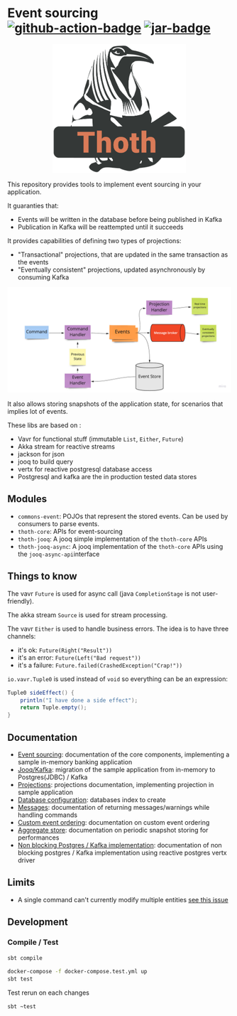 # Event sourcing [![github-action-badge][]][github-action] [![jar-badge][]][jar]

[github-action]:        https://github.com/MAIF/thoth/actions?query=workflow%3ABuild
[github-action-badge]:  https://github.com/MAIF/thoth/workflows/Build/badge.svg?branch=master
[jar]:              https://maven-badges.herokuapp.com/maven-central/fr.maif/thoth-core_2.13
[jar-badge]:        https://maven-badges.herokuapp.com/maven-central/fr.maif/thoth-core_2.13/badge.svg

<p align="center">
    <img src="thoth.png" alt="thoth" width="300"/>
</p>

This repository provides tools to implement event sourcing in your application. 

It guaranties that:
* Events will be written in the database before being published in Kafka
* Publication in Kafka will be reattempted until it succeeds

It provides capabilities of defining two types of projections:
* "Transactional" projections, that are updated in the same transaction as the events
* "Eventually consistent" projections, updated asynchronously by consuming Kafka

![](docs/thoth_event_sourcing.jpg)

It also allows storing snapshots of the application state, for scenarios that implies lot of events. 

These libs are based on : 
 * Vavr for functional stuff (immutable `List`, `Either`, `Future`)
 * Akka stream for reactive streams
 * jackson for json 
 * jooq to build query 
 * vertx for reactive postgresql database access  
 * Postgresql and kafka are the in production tested data stores 

## Modules 

 * `commons-event`: POJOs that represent the stored events. Can be used by consumers to parse events. 
 * `thoth-core`: APIs for event-sourcing 
 * `thoth-jooq`: A jooq simple implementation of the `thoth-core` APIs   
 * `thoth-jooq-async`: A jooq implementation of the `thoth-core` APIs using the `jooq-async-api`interface
 
## Things to know 

The vavr `Future` is used for async call (java `CompletionStage` is not user-friendly). 

The akka stream `Source` is used for stream processing. 

The vavr `Either` is used to handle business errors. The idea is to have three channels:  
 * it's ok: `Future(Right("Result"))` 
 * it's an error: `Future(Left("Bad request"))`
 * it's a failure: `Future.failed(CrashedException("Crap!"))`

`io.vavr.Tuple0` is used instead of `void` so everything can be an expression: 

```java
Tuple0 sideEffect() {
    println("I have done a side effect");
    return Tuple.empty();
}
```

## Documentation

* [Event sourcing](./docs/banking.md): documentation of the core components, implementing a sample in-memory banking application
* [Jooq/Kafka](./docs/banking-real-life.md): migration of the sample application from in-memory to Postgres(JDBC) / Kafka
* [Projections](./docs/projections.md): projections documentation, implementing projection in sample application
* [Database configuration](./docs/database%20configuration.md): databases index to create
* [Messages](./docs/message.md): documentation of returning messages/warnings while handling commands
* [Custom event ordering](./docs/event-ordering.md): documentation on custom event ordering
* [Aggregate store](./docs/aggregatestore.md): documentation on periodic snapshot storing for performances
* [Non blocking Postgres / Kafka implementation](./docs/banking-real-life-non-blocking.md): documentation of non blocking postgres / Kafka implementation using reactive postgres vertx driver

## Limits

* A single command can't currently modify multiple entities [see this issue](https://github.com/MAIF/thoth/issues/4)

## Development 

### Compile / Test 

```bash
sbt compile
```

```bash
docker-compose -f docker-compose.test.yml up 
sbt test
```

Test rerun on each changes 

```bash
sbt ~test
```
